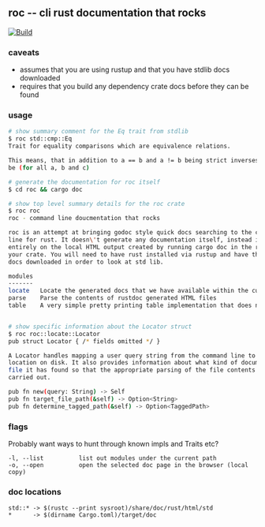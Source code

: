 roc -- cli rust documentation that rocks
----------------------------------------
[![Build](https://github.com/sminez/roc/workflows/Build/badge.svg?branch=master)](https://github.com/sminez/roc/actions?query=workflow%3ABuild)

### caveats
* assumes that you are using rustup and that you have stdlib docs downloaded
* requires that you build any dependency crate docs before they can be found

### usage
```bash
# show summary comment for the Eq trait from stdlib
$ roc std::cmp::Eq
Trait for equality comparisons which are equivalence relations.

This means, that in addition to a == b and a != b being strict inverses, the equality must
be (for all a, b and c)

# generate the documentation for roc itself
$ cd roc && cargo doc

# show top level summary details for the roc crate
$ roc roc
roc - command line doucmentation that rocks

roc is an attempt at bringing godoc style quick docs searching to the command
line for rust. It doesn\'t generate any documentation itself, instead it relies
entirely on the local HTML output created by running cargo doc in the root of
your crate. You will need to have rust installed via rustup and have the std lib
docs downloaded in order to look at std lib.

modules
-------
locate   Locate the generated docs that we have available within the current workspace
parse    Parse the contents of rustdoc generated HTML files
table    A very simple pretty printing table implementation that does not permit removal


# show specific information about the Locator struct
$ roc roc::locate::Locator
pub struct Locator { /* fields omitted */ }

A Locator handles mapping a user query string from the command line to a file
location on disk. It also provides information about what kind of documentation
file it has found so that the appropriate parsing of the file contents can be
carried out.

pub fn new(query: String) -> Self
pub fn target_file_path(&self) -> Option<String>
pub fn determine_tagged_path(&self) -> Option<TaggedPath>
```


### flags
Probably want ways to hunt through known impls and Traits etc?
```
-l, --list          list out modules under the current path
-o, --open          open the selected doc page in the browser (local copy)
```


### doc locations
```
std::* -> $(rustc --print sysroot)/share/doc/rust/html/std
*      -> $(dirname Cargo.toml)/target/doc
```
